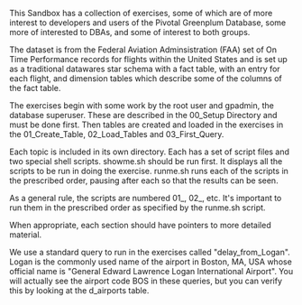 This Sandbox has a collection of exercises, some of which are of more interest to developers and users of the Pivotal Greenplum Database, some more of interested to DBAs, and some of interest to both groups.  

The dataset is from the Federal Aviation Adminsistration (FAA) set of On Time Performance records for flights within the United States and is set up as a traditional datawares star schema with a fact table, with an entry for each flight, and dimension tables which describe some of the columns of the fact table.  

The exercises begin with some work by the root user and gpadmin, the database superuser.  These are described in the 00_Setup Directory and must be done first.  Then tables are created and loaded in the exercises in the 01_Create_Table, 02_Load_Tables and 03_First_Query.

Each topic is included in its own directory.  Each has a set of script files and two special shell scripts.  showme.sh should be run first.  It displays all the scripts to be run in doing the exercise.  runme.sh runs each of the scripts in the prescribed order, pausing after each so that the results can be seen.

As a general rule, the scripts are numbered 01_<name>, 02_<name>, etc.  It's important to run them in the prescribed order as specified by the runme.sh script.  

When appropriate, each section should have pointers to more detailed material.

We use a standard query to run in the exercises called "delay_from_Logan".  Logan is the commonly used name of the airport in Boston, MA, USA whose official name is "General Edward Lawrence Logan International Airport".    You will actually see the airport code BOS in these queries, but you can verify this by looking at the d_airports table.


